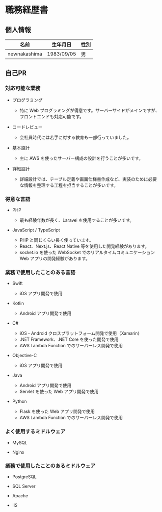 # 職務経歴書

## 個人情報

| 名前 | 生年月日 | 性別 |
| ---|---|--- |
| newnakashima | 1983/09/05 | 男 |




## 自己PR
### 対応可能な業務

- プログラミング
    - 特に Web プログラミングが得意です。サーバーサイドがメインですが、フロントエンドも対応可能です。

- コードレビュー
    - 会社員時代には若手に対する教育も一部行っていました。

- 基本設計
    - 主に AWS を使ったサーバー構成の設計を行うことが多いです。

- 詳細設計
    - 詳細設計では、テーブル定義や画面仕様書作成など、実装のために必要な情報を整理する工程を担当することが多いです。

### 得意な言語

- PHP
    - 最も経験年数が長く、Laravel を使用することが多いです。

- JavaScript / TypeScript
    - PHP と同じくらい長く使っています。
    - React、Next.js、React Native 等を使用した開発経験があります。
    - socket.io を使った WebSocket でのリアルタイムコミュニケーション Web アプリの開発経験があります。

### 業務で使用したことのある言語

- Swift
    - iOS アプリ開発で使用

- Kotlin
    - Android アプリ開発で使用

- C#
    - iOS・Android クロスプラットフォーム開発で使用（Xamarin）
    - .NET Framework、.NET Core を使った開発で使用
    - AWS Lambda Function でのサーバーレス開発で使用

- Objective-C
    - iOS アプリ開発で使用

- Java
    - Android アプリ開発で使用
    - Servlet を使った Web アプリ開発で使用

- Python
    - Flask を使った Web アプリ開発で使用
    - AWS Lambda Function でのサーバーレス開発で使用

### よく使用するミドルウェア

- MySQL

- Nginx

### 業務で使用したことのあるミドルウェア

- PostgreSQL

- SQL Server

- Apache

- IIS

<div style="height: 100vh"></div>
### よく使用する仮想環境

- Docker

- DockerCompose

- Vagrant

### 得意なクラウドプラットフォーム

- AWS
    - 特に、Fargate や Lambda を使うことが多いです。
    - VPC、RDS、EC2 なども使用できます。

## 2021/01 - 合同会社設立
- 法人を設立。
- クライアントは前年から引き続き継続して受注。
- 現在に至る。

## 2020/01 - 2020/12 フリーランス
- フリーランスとして独立。
- フルリモートのPHP(Laravel)案件を準委任契約でメインで受注。
- その他に、TypeScript、React、React Native、Next.js、.NET Core などの案件をスポットで受注。

## 2019/03 - 2019/12 SI企業で客先常駐
- SES企業にてユーザー系SI企業への客先常駐を経験。主にAWS環境の設計・レビューを担当。
- また、React Native と PHP を使ったクロスプラットフォームスマートフォンアプリの設計と一部開発を担当。
- それまでのプログラマーとしてのロールに比べて上流の経験を積むことができました。
- また、自社サービスの運用にも参加し、EC2 + EFS の レガシーなWordPress 環境を ECS Fargate + S3 へと移行させました。
- 他にPython + Flask + Twitter API を使ったトレンド分析Webアプリを開発。

## 2017/11 - 2019/02 Web系受託開発企業
- 会員制サイトの保守・開発・運用を担当。PHP(Yii)、MySQL、Linux、Nginxといったスタックのサービス。
- AP、DB、ストレージ、キャッシュなどの各レイヤーが冗長化されている構成での運用を経験。また、技術以外ではスクラムでの開発をこの時期に経験しました。
- Vagrant や Docker Compose などの仮想環境を使って開発を行いました。
- 新人の教育も一部担当。TypeScript や React、Vue、Angular などのモダンフロントエンドの社内勉強会を企画。
- クライアントは携帯キャリア系の企業でした。

## 2015/02 - 2017/10 地方のソフトハウス
- プログラマーとしてのキャリアをスタート。PHP、PostgreSQL、Linux、ApacheといったLAPP環境でのサーバーサイド開発を担当。
- また、Objective-C、Java、Swift、Kotlin、Xamarin、C# を使ったスマートフォンネイティブアプリの開発を担当しました。
- その他、.NETフレームワーク、JavaScript、NodeJS、WebSocket、などを使ったリアルタイムコミュニケーションWebアプリの開発を担当。
- 案件はSI企業の孫請けや事業会社からの直接受注が主でした。
